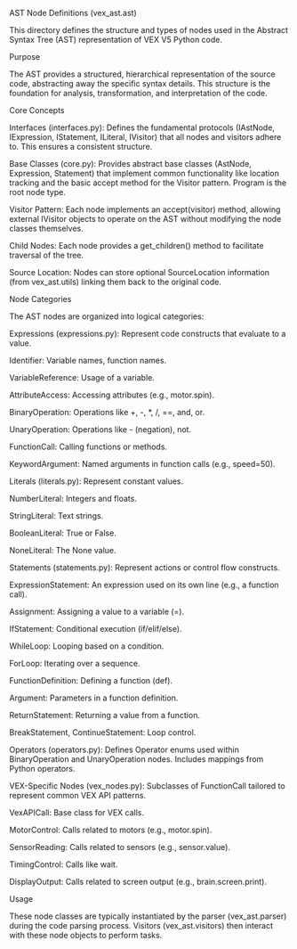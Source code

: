 AST Node Definitions (vex_ast.ast)

This directory defines the structure and types of nodes used in the Abstract Syntax Tree (AST) representation of VEX V5 Python code.

Purpose

The AST provides a structured, hierarchical representation of the source code, abstracting away the specific syntax details. This structure is the foundation for analysis, transformation, and interpretation of the code.

Core Concepts

Interfaces (interfaces.py): Defines the fundamental protocols (IAstNode, IExpression, IStatement, ILiteral, IVisitor) that all nodes and visitors adhere to. This ensures a consistent structure.

Base Classes (core.py): Provides abstract base classes (AstNode, Expression, Statement) that implement common functionality like location tracking and the basic accept method for the Visitor pattern. Program is the root node type.

Visitor Pattern: Each node implements an accept(visitor) method, allowing external IVisitor objects to operate on the AST without modifying the node classes themselves.

Child Nodes: Each node provides a get_children() method to facilitate traversal of the tree.

Source Location: Nodes can store optional SourceLocation information (from vex_ast.utils) linking them back to the original code.

Node Categories

The AST nodes are organized into logical categories:

Expressions (expressions.py): Represent code constructs that evaluate to a value.

Identifier: Variable names, function names.

VariableReference: Usage of a variable.

AttributeAccess: Accessing attributes (e.g., motor.spin).

BinaryOperation: Operations like +, -, *, /, ==, and, or.

UnaryOperation: Operations like - (negation), not.

FunctionCall: Calling functions or methods.

KeywordArgument: Named arguments in function calls (e.g., speed=50).

Literals (literals.py): Represent constant values.

NumberLiteral: Integers and floats.

StringLiteral: Text strings.

BooleanLiteral: True or False.

NoneLiteral: The None value.

Statements (statements.py): Represent actions or control flow constructs.

ExpressionStatement: An expression used on its own line (e.g., a function call).

Assignment: Assigning a value to a variable (=).

IfStatement: Conditional execution (if/elif/else).

WhileLoop: Looping based on a condition.

ForLoop: Iterating over a sequence.

FunctionDefinition: Defining a function (def).

Argument: Parameters in a function definition.

ReturnStatement: Returning a value from a function.

BreakStatement, ContinueStatement: Loop control.

Operators (operators.py): Defines Operator enums used within BinaryOperation and UnaryOperation nodes. Includes mappings from Python operators.

VEX-Specific Nodes (vex_nodes.py): Subclasses of FunctionCall tailored to represent common VEX API patterns.

VexAPICall: Base class for VEX calls.

MotorControl: Calls related to motors (e.g., motor.spin).

SensorReading: Calls related to sensors (e.g., sensor.value).

TimingControl: Calls like wait.

DisplayOutput: Calls related to screen output (e.g., brain.screen.print).

Usage

These node classes are typically instantiated by the parser (vex_ast.parser) during the code parsing process. Visitors (vex_ast.visitors) then interact with these node objects to perform tasks.
